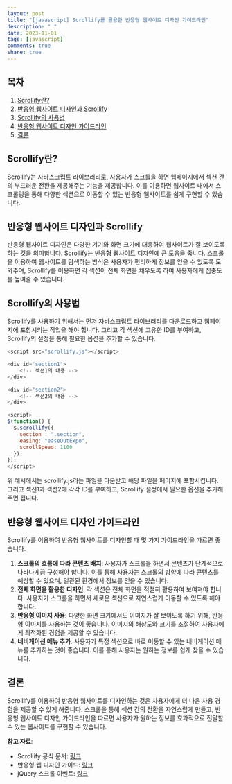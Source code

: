 ```yaml
---
layout: post
title: "[javascript] Scrollify를 활용한 반응형 웹사이트 디자인 가이드라인"
description: " "
date: 2023-11-01
tags: [javascript]
comments: true
share: true
---
```


## 목차
1. [Scrollify란?](#scrollify란)
2. [반응형 웹사이트 디자인과 Scrollify](#반응형-웹사이트-디자인과-scrollify)
3. [Scrollify의 사용법](#scrollify의-사용법)
4. [반응형 웹사이트 디자인 가이드라인](#반응형-웹사이트-디자인-가이드라인)
5. [결론](#결론)

## Scrollify란?
Scrollify는 자바스크립트 라이브러리로, 사용자가 스크롤을 하면 웹페이지에서 섹션 간의 부드러운 전환을 제공해주는 기능을 제공합니다. 이를 이용하면 웹사이트 내에서 스크롤링을 통해 다양한 섹션으로 이동할 수 있는 반응형 웹사이트를 쉽게 구현할 수 있습니다.

## 반응형 웹사이트 디자인과 Scrollify
반응형 웹사이트 디자인은 다양한 기기와 화면 크기에 대응하여 웹사이트가 잘 보이도록 하는 것을 의미합니다. Scrollify는 반응형 웹사이트 디자인에 큰 도움을 줍니다. 스크롤을 이용하여 웹사이트를 탐색하는 방식은 사용자가 편리하게 정보를 얻을 수 있도록 도와주며, Scrollify를 이용하면 각 섹션이 전체 화면을 채우도록 하여 사용자에게 집중도를 높여줄 수 있습니다.

## Scrollify의 사용법
Scrollify를 사용하기 위해서는 먼저 자바스크립트 라이브러리를 다운로드하고 웹페이지에 포함시키는 작업을 해야 합니다. 그리고 각 섹션에 고유한 ID를 부여하고, Scrollify의 설정을 통해 필요한 옵션을 추가할 수 있습니다.

```javascript
<script src="scrollify.js"></script>

<div id="section1">
    <!-- 섹션1의 내용 -->
</div>

<div id="section2">
    <!-- 섹션2의 내용 -->
</div>

<script>
$(function() {
  $.scrollify({
    section : ".section",
    easing: "easeOutExpo",
    scrollSpeed: 1100
  });
});
</script>
```

위 예시에서는 scrollify.js라는 파일을 다운받고 해당 파일을 페이지에 포함시킵니다. 그리고 섹션1과 섹션2에 각각 ID를 부여하고, Scrollify 설정에서 필요한 옵션을 추가해주면 됩니다.

## 반응형 웹사이트 디자인 가이드라인
Scrollify를 이용하여 반응형 웹사이트를 디자인할 때 몇 가지 가이드라인을 따르면 좋습니다.

1. **스크롤의 흐름에 따라 콘텐츠 배치**: 사용자가 스크롤을 하면서 콘텐츠가 단계적으로 나타나게끔 구성해야 합니다. 이를 통해 사용자는 스크롤의 방향에 따라 콘텐츠를 예상할 수 있으며, 일관된 환경에서 정보를 얻을 수 있습니다.
2. **전체 화면을 활용한 디자인**: 각 섹션은 전체 화면을 적절히 활용하여 보여져야 합니다. 사용자가 스크롤을 하면서 새로운 섹션으로 자연스럽게 이동할 수 있도록 해야 합니다.
3. **반응형 이미지 사용**: 다양한 화면 크기에서도 이미지가 잘 보이도록 하기 위해, 반응형 이미지를 사용하는 것이 좋습니다. 이미지의 해상도와 크기를 조절하여 사용자에게 최적화된 경험을 제공할 수 있습니다.
4. **네비게이션 메뉴 추가**: 사용자가 특정 섹션으로 바로 이동할 수 있는 네비게이션 메뉴를 추가하는 것이 좋습니다. 이를 통해 사용자는 원하는 정보를 쉽게 찾을 수 있습니다.

## 결론
Scrollify를 이용하여 반응형 웹사이트를 디자인하는 것은 사용자에게 더 나은 사용 경험을 제공할 수 있게 해줍니다. 스크롤을 통해 섹션 간의 전환을 자연스럽게 만들고, 반응형 웹사이트 디자인 가이드라인을 따르면 사용자가 원하는 정보를 효과적으로 전달할 수 있는 웹사이트를 구현할 수 있습니다.

**참고 자료**:
- Scrollify 공식 문서: [링크](https://projects.lukehaas.me/scrollify/)
- 반응형 웹 디자인 가이드: [링크](https://www.smashingmagazine.com/2011/01/guidelines-for-responsive-web-design/)
- jQuery 스크롤 이벤트: [링크](https://api.jquery.com/scroll/)